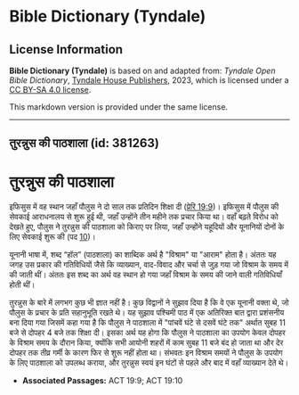 # Bible Dictionary (Tyndale)

## License Information

**Bible Dictionary (Tyndale)** is based on and adapted from: _Tyndale Open Bible Dictionary_, [Tyndale House Publishers](https://tyndaleopenresources.com/), 2023, which is licensed under a [CC BY-SA 4.0 license](https://creativecommons.org/licenses/by-sa/4.0/legalcode.en).

This markdown version is provided under the same license.



--------------------------------

## तुरन्नुस की पाठशाला (id: 381263)

तुरन्नुस की पाठशाला
===================

इफिसुस में वह स्थान जहाँ पौलुस ने दो साल तक प्रतिदिन शिक्षा दी ([प्रेरि 19:9](https://ref.ly/Acts19:9))। इफिसुस में पौलुस की सेवकाई आराधनालय से शुरू हुई थी, जहाँ उन्होंने तीन महीने तक प्रचार किया था। वहाँ बढ़ते विरोध को देखते हुए, पौलुस ने तुरन्नुस की पाठशाला को किराए पर लिया, जहाँ उन्होंने यहूदियों और यूनानियों दोनों के लिए सेवकाई शुरू की (पद [10](https://ref.ly/Acts19:10))।

यूनानी भाषा में, शब्द “हॉल” (पाठशाला) का शाब्दिक अर्थ है "विश्राम" या "आराम" होता है। अंततः यह जगह उस प्रकार की गतिविधियों जैसे कि व्याख्यान, वाद\-विवाद और चर्चा से जुड़ गया जो विश्राम के समय में की जाती थीं। अंततः इस शब्द का अर्थ वह स्थान हो गया जहाँ विश्राम के समय की जाने वाली गतिविधियाँ होती थीं।

तुरन्नुस के बारे में लगभग कुछ भी ज्ञात नहीं है। कुछ विद्वानों ने सुझाव दिया है कि वे एक यूनानी वक्ता थे, जो पौलुस के प्रचार के प्रति सहानुभूति रखते थे। यह सुझाव पश्चिमी पाठ में एक अतिरिक्त बात द्वारा प्रशंसनीय बना दिया गया जिसमें कहा गया है कि पौलुस ने पाठशाला में "पांचवें घंटे से दसवें घंटे तक" अर्थात सुबह 11 बजे से दोपहर 4 बजे तक शिक्षा दी। इसका अर्थ यह होगा कि पौलुस ने पाठशाला का उपयोग केवल दोपहर के विश्राम समय के दौरान किया, क्योंकि सभी आयोनी शहरों में काम सुबह 11 बजे बंद हो जाता था और देर दोपहर तक तीव्र गर्मी के कारण फिर से शुरू नहीं होता था। संभवतः इन विश्राम समयों ने पौलुस के उपयोग के लिए पाठशाला को उपलब्ध कराया, और तुरन्नुस स्वयं इन घंटों से पहले और बाद में वहाँ व्याख्यान देते थे।

* **Associated Passages:** ACT 19:9; ACT 19:10

